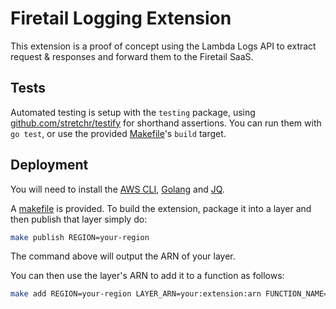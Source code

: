 # Firetail Logging Extension

This extension is a proof of concept using the Lambda Logs API to extract request & responses and forward them to the Firetail SaaS.



## Tests

Automated testing is setup with the `testing` package, using [github.com/stretchr/testify](https://pkg.go.dev/github.com/stretchr/testify) for shorthand assertions. You can run them with `go test`, or use the provided [Makefile](./Makefile)'s `build` target.



## Deployment

You will need to install the [AWS CLI](https://docs.aws.amazon.com/cli/latest/userguide/getting-started-install.html), [Golang](https://go.dev/doc/install) and [JQ](https://stedolan.github.io/jq/).

A [makefile](./makefile) is provided. To build the extension, package it into a layer and then publish that layer simply do:

```bash
make publish REGION=your-region
```

The command above will output the ARN of your layer.

You can then use the layer's ARN to add it to a function as follows:

```bash
make add REGION=your-region LAYER_ARN=your:extension:arn FUNCTION_NAME=your-function-name
```